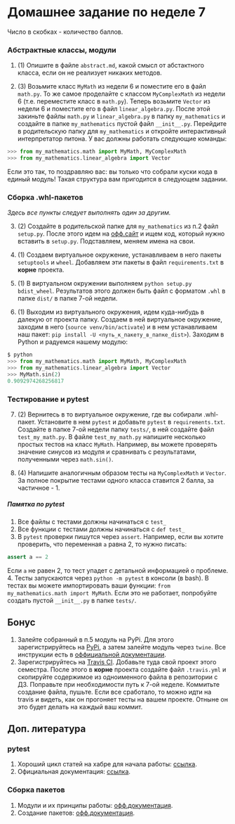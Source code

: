 # Домашнее задание по неделе 7
Число в скобках - количество баллов.

### Абстрактные классы, модули

1. (1) Опишите в файле `abstract.md`, какой смысл от абстактного класса, если он не реализует никаких методов.

2. (3) Возьмите класс `MyMath` из недели 6 и поместите его в файл `math.py`.
То же самое проделайте с классом `MyComplexMath` из недели 6 (т.е. переместите класс в `math.py`).
Теперь возьмите `Vector` из недели 6 и поместите его в файл `linear_algebra.py`.
После этой закиньте файлы `math.py` и `linear_algebra.py` в папку `my_mathematics` и создайте в папке `my_mathematics` пустой файл `__init__.py`.
Перейдите в родительскую папку для `my_mathematics` и откройте интерактивный интерпретатор питона.
У вас должны работать следующие команды:

```python
>>> from my_mathematics.math import MyMath, MyComplexMath
>>> from my_mathematics.linear_algebra import Vector
```
Если это так, то поздравляю вас: вы только что собрали куски кода в единый модуль!
Такая структура вам пригодится в следующем задании.

### Сборка .whl-пакетов
_Здесь все пункты следует выполнять один за другим._

3. (2) Создайте в родительской папке для `my_mathematics` из п.2 файл `setup.py`.
После этого идем на [офф.сайт](https://packaging.python.org/tutorials/packaging-projects/) и ищем код, который нужно вставить в `setup.py`.
Подставляем, меняем имена на свои.

4. (1) Создаем виртуальное окружение, устанавливаем в него пакеты `setuptools` и `wheel`.
Добавляем эти пакеты в файл `requirements.txt` в **корне** проекта.

5. (1) В виртуальном окружении выполняем `python setup.py bdist_wheel`.
Результатов этого должен быть файл с форматом `.whl` в папке `dist/` в папке 7-ой недели.

6. (1) Выходим из виртуального окружения, идем куда-нибудь в далекую от проекта папку.
Создаем в ней виртуальное окружение, заходим в него (`source venv/bin/activate`) и в нем устанавливаем наш пакет: `pip install -U <путь_к_пакету_в_папке_dist>`).
Заходим в Python и радуемся нашему модулю:
```python
$ python
>>> from my_mathematics.math import MyMath, MyComplexMath
>>> from my_mathematics.linear_algebra import Vector
>>> MyMath.sin(2)
0.9092974268256817
```

### Тестирование и pytest
7. (2) Вернитесь в то виртуальное окружение, где вы собирали .whl-пакет.
Установите в нем `pytest` и добавьте `pytest` в `requirements.txt`.
Создайте в папке 7-ой недели папку `tests/`, в ней создайте файл `test_my_math.py`.
В файле `test_my_math.py` напишите несколько простых тестов на класс `MyMath`.
Например, вы можете проверять значение синусов из модуля и сравнивать с результатами, полученными через `math.sin()`.

8. (4) Напишите аналогичным образом тесты на `MyComplexMath` и `Vector`.
За полное покрытие тестами одного класса ставится 2 балла, за частичное - 1.

##### Памятка по pytest
1. Все файлы с тестами должны начинаться с `test_`
2. Все функции с тестами должны начинаться с `def test_`
3. В `pytest` проверки пишутся через `assert`. Например, если вы хотите проверить, что переменная `a` равна 2, то нужно писать:
```python
assert a == 2
```
Если `a` не равен 2, то тест упадет с детальной информацией о проблеме.
4. Тесты запускаются через `python -m pytest` в консоли (в bash).
В тестах вы можете импортировать ваши функции: `from my_mathematics.math import MyMath`.
Если это не работает, попробуйте создать пустой `__init__.py` в папке `tests/`.

## Бонус
1. Залейте собранный в п.5 модуль на PyPi.
Для этого зарегистрируйтесь на [PyPi](https://pypi.org), а затем залейте модуль через `twine`.
Все инструкции есть в [оффициальной документации](https://packaging.python.org/tutorials/packaging-projects/).
2. Зарегистрируйтесь на [Travis CI](https://travis-ci.org).
Добавьте туда свой проект этого семестра.
После этого в **корне** проекта создайте файл `.travis.yml` и скопируйте содержимое из одноименного файла в репозитории с ДЗ.
Поправьте при необходимости путь к 7-ой неделе.
Коммитьте создание файла, пушьте.
Если все сработало, то можно идти на travis и видеть, как он прогоняет тесты на вашем проекте.
Отныне он это будет делать на каждый ваш коммит.


## Доп. литература
### pytest
1. Хороший цикл статей на хабре для начала работы: [ссылка](https://habr.com/ru/post/426699/).
2. Официальная документация: [ссылка](https://docs.pytest.org/en/stable/).
### Сборка пакетов
1. Модули и их принципы работы: [офф.документация](https://docs.python.org/3/tutorial/modules.html).
2. Создание пакетов: [офф.документация](https://packaging.python.org/tutorials/packaging-projects/).
